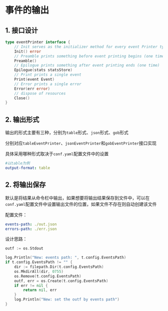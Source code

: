 # 事件的输出

## 1. 接口设计

```go
type eventPrinter interface {
	// Init serves as the initializer method for every event Printer type
	Init() error
	// Preamble prints something before event printing begins (one time)
	Preamble()
	// Epilogue prints something after event printing ends (one time)
	Epilogue(stats statsStore)
	// Print prints a single event
	Print(event Event)
	// Error prints a single error
	Error(err error)
	// dispose of resources
	Close()
}
```

## 2. 输出形式

输出的形式主要有三种，分别为`table`形式、`json`形式、`gob`形式

分别对应`tableEventPrinter`、`jsonEventPrinter`和`gobEventPrinter`接口实现

具体采用哪种形式取决于`conf.yaml`配置文件中的设置

```yaml
#以table为例
output-format: table
```

## 2. 将输出保存

默认是将结果从命令栏中输出，如果想要将输出结果保存到文件中，可以在`conf.yaml`配置文件中设置输出文件的位置，如果文件不存在则自动创建该文件

配置文件：

```yaml
events-path: ./out.json
errors-path: ./err.json
```

设计思路：

```go
outf := os.Stdout

log.Println("New: events path: ", t.config.EventsPath)
if t.config.EventsPath != "" {
    dir := filepath.Dir(t.config.EventsPath)
    os.MkdirAll(dir, 0755)
    os.Remove(t.config.EventsPath)
    outf, err = os.Create(t.config.EventsPath)
    if err != nil {
        return nil, err
    }
    log.Println("New: set the outf by events path")
}
```

